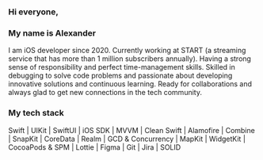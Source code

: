 ### Hi everyone,
### My name is Alexander
I am iOS developer since 2020. Currently working at START (a streaming service that has more than 1 million subscribers annually). Having a strong sense of responsibility and perfect time-management skills. Skilled in debugging to solve code problems and passionate about developing innovative solutions and continuous learning. Ready for collaborations and always glad to get new connections in the tech community. 

### My tech stack
Swift | UIKit | SwiftUI | iOS SDK | MVVM | Clean Swift | Alamofire | Combine | SnapKit | CoreData | Realm | GCD & Concurrency | MapKit | WidgetKit | CocoaPods & SPM | Lottie | Figma | Git | Jira | SOLID
